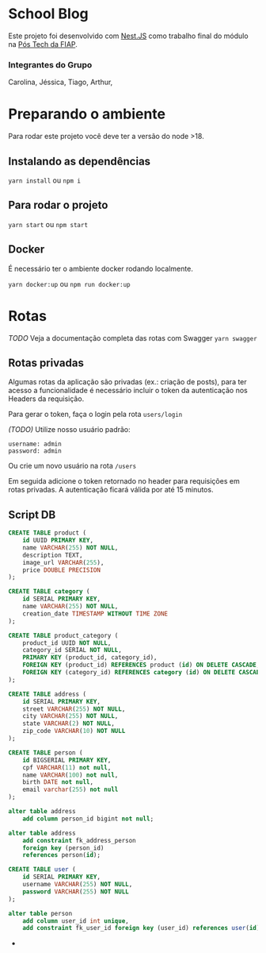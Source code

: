 # School Blog

Este projeto foi desenvolvido com [Nest.JS](https://nestjs.com/) como trabalho final do módulo na [Pós Tech da FIAP](https://postech.fiap.com.br/).

### Integrantes do Grupo
Carolina,
Jéssica,
Tiago,
Arthur,



# Preparando o ambiente

Para rodar este projeto você deve ter a versão do node >18.

## Instalando as dependências

```yarn install```
ou
```npm i```

## Para rodar o projeto

```yarn start```
ou
```npm start```

## Docker
É necessário ter o ambiente docker rodando localmente.

```yarn docker:up```
ou
```npm run docker:up```


# Rotas
 _TODO_
Veja a documentação completa das rotas com Swagger
```yarn swagger```


## Rotas privadas
Algumas rotas da aplicação são privadas (ex.: criação de posts), para ter acesso a funcionalidade é necessário incluir o token da autenticação nos Headers da requisição.


Para gerar o token, faça o login pela rota ```users/login```

_(TODO)_ Utilize nosso usuário padrão:
```
username: admin
password: admin
```

Ou crie um novo usuário na rota ```/users```


Em seguida adicione o token retornado no header para requisições em rotas privadas.
A autenticação ficará válida por até 15 minutos.


## Script DB

```sql 
CREATE TABLE product (
    id UUID PRIMARY KEY,
    name VARCHAR(255) NOT NULL,
    description TEXT,
    image_url VARCHAR(255),
    price DOUBLE PRECISION
);

CREATE TABLE category (
    id SERIAL PRIMARY KEY,
    name VARCHAR(255) NOT NULL,
    creation_date TIMESTAMP WITHOUT TIME ZONE
);

CREATE TABLE product_category (
    product_id UUID NOT NULL,
    category_id SERIAL NOT NULL,
    PRIMARY KEY (product_id, category_id),
    FOREIGN KEY (product_id) REFERENCES product (id) ON DELETE CASCADE,
    FOREIGN KEY (category_id) REFERENCES category (id) ON DELETE CASCADE
);

CREATE TABLE address (
    id SERIAL PRIMARY KEY,
    street VARCHAR(255) NOT NULL,
    city VARCHAR(255) NOT NULL,
    state VARCHAR(2) NOT NULL,
    zip_code VARCHAR(10) NOT NULL
);

CREATE TABLE person (
    id BIGSERIAL PRIMARY KEY,
    cpf VARCHAR(11) not null,
    name VARCHAR(100) not null,
    birth DATE not null,
    email varchar(255) not null
);

alter table address 
    add column person_id bigint not null;

alter table address 
    add constraint fk_address_person
    foreign key (person_id)
    references person(id);

CREATE TABLE user (
    id SERIAL PRIMARY KEY,
    username VARCHAR(255) NOT NULL,
    password VARCHAR(255) NOT NULL
);

alter table person 
    add column user_id int unique,
    add constraint fk_user_id foreign key (user_id) references user(id);
```
-

